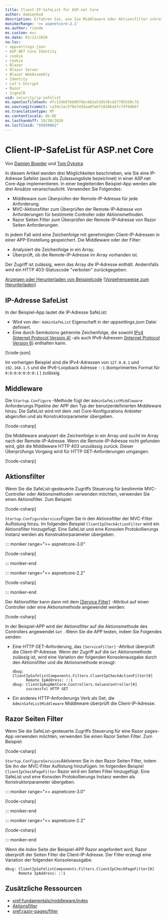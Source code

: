 ```yaml
---
title: Client-IP-SafeList für ASP.net Core
author: damienbod
description: Erfahren Sie, wie Sie Middleware oder Aktionsfilter schreiben, um Remote-IP-Adressen anhand einer Liste genehmigter IP-Adressen zu überprüfen.
monikerRange: '>= aspnetcore-2.1'
ms.author: riande
ms.custom: mvc
ms.date: 03/12/2020
no-loc:
- appsettings.json
- ASP.NET Core Identity
- cookie
- Cookie
- Blazor
- Blazor Server
- Blazor WebAssembly
- Identity
- Let's Encrypt
- Razor
- SignalR
uid: security/ip-safelist
ms.openlocfilehash: dfc134b97bb0976bc682a53d536cd27785550c7d
ms.sourcegitcommit: ca34c1ac578e7d3daa0febf1810ba5fc74f60bbf
ms.translationtype: MT
ms.contentlocale: de-DE
ms.lasthandoff: 10/30/2020
ms.locfileid: "93059662"
---
```

# <a name="client-ip-safelist-for-aspnet-core"></a>Client-IP-SafeList für ASP.net Core

Von [Damien Bowder](https://twitter.com/damien_bod) und [Tom Dykstra](https://github.com/tdykstra)
 
In diesem Artikel werden drei Möglichkeiten beschrieben, wie Sie eine IP-Adresse Safelist (auch als Zulassungsliste bezeichnet) in einer ASP.net Core-App implementieren. In einer begleitenden Beispiel-App werden alle drei Ansätze veranschaulicht. Verwenden Sie Folgendes:

* Middleware zum Überprüfen der Remote-IP-Adresse für jede Anforderung.
* MVC-Aktionsfilter zum Überprüfen der Remote-IP-Adresse von Anforderungen für bestimmte Controller oder Aktionsmethoden.
* Razor Seiten Filter zum Überprüfen der Remote-IP-Adresse von Razor Seiten Anforderungen.

In jedem Fall wird eine Zeichenfolge mit genehmigten Client-IP-Adressen in einer APP-Einstellung gespeichert. Die Middleware oder der Filter:

* Analysiert die Zeichenfolge in ein Array. 
* Überprüft, ob die Remote-IP-Adresse im Array vorhanden ist.

Der Zugriff ist zulässig, wenn das Array die IP-Adresse enthält. Andernfalls wird ein HTTP 403-Statuscode "verboten" zurückgegeben.

[Anzeigen oder Herunterladen von Beispielcode](https://github.com/dotnet/AspNetCore.Docs/tree/master/aspnetcore/security/ip-safelist/samples) ([Vorgehensweise zum Herunterladen](xref:index#how-to-download-a-sample))

## <a name="ip-address-safelist"></a>IP-Adresse SafeList

In der Beispiel-App lautet die IP-Adresse SafeList:

* Wird von der- `AdminSafeList` Eigenschaft in der *appsettings.json* Datei definiert.
* Eine durch Semikolons getrennte Zeichenfolge, die sowohl [IPv4 (Internet Protocol Version 4)](https://wikipedia.org/wiki/IPv4) -als auch IPv6-Adressen [(Internet Protocol Version 6)](https://wikipedia.org/wiki/IPv6) enthalten kann.

[!code-json[](ip-safelist/samples/3.x/ClientIpAspNetCore/appsettings.json?range=1-3&highlight=2)]

Im vorherigen Beispiel sind die IPv4-Adressen von `127.0.0.1` und `192.168.1.5` und die IPv6-Loopback Adresse `::1` (komprimiertes Format für `0:0:0:0:0:0:0:1` ) zulässig.

## <a name="middleware"></a>Middleware

Die `Startup.Configure` -Methode fügt der `AdminSafeListMiddleware` Anforderungs Pipeline der APP den Typ der benutzerdefinierten Middleware hinzu. Die SafeList wird mit dem .net Core-Konfigurations Anbieter abgerufen und als Konstruktorparameter übergeben.

[!code-csharp[](ip-safelist/samples/3.x/ClientIpAspNetCore/Startup.cs?name=snippet_ConfigureAddMiddleware)]

Die Middleware analysiert die Zeichenfolge in ein Array und sucht im Array nach der Remote-IP-Adresse. Wenn die Remote-IP-Adresse nicht gefunden wird, gibt die Middleware HTTP 403 unzulässig zurück. Dieser Überprüfungs Vorgang wird für HTTP GET-Anforderungen umgangen.

[!code-csharp[](ip-safelist/samples/Shared/ClientIpSafelistComponents/Middlewares/AdminSafeListMiddleware.cs?name=snippet_ClassOnly)]

## <a name="action-filter"></a>Aktionsfilter

Wenn Sie die SafeList-gesteuerte Zugriffs Steuerung für bestimmte MVC-Controller oder Aktionsmethoden verwenden möchten, verwenden Sie einen Aktionsfilter. Zum Beispiel:

[!code-csharp[](ip-safelist/samples/Shared/ClientIpSafelistComponents/Filters/ClientIpCheckActionFilter.cs?name=snippet_ClassOnly)]

`Startup.ConfigureServices`Fügen Sie in den Aktionsfilter der MVC-Filter Auflistung hinzu. Im folgenden Beispiel `ClientIpCheckActionFilter` wird ein Aktionsfilter hinzugefügt. Eine SafeList und eine Konsolen Protokollierungs Instanz werden als Konstruktorparameter übergeben.

::: moniker range=">= aspnetcore-3.0"

[!code-csharp[](ip-safelist/samples/3.x/ClientIpAspNetCore/Startup.cs?name=snippet_ConfigureServicesActionFilter)]

::: moniker-end

::: moniker range="<= aspnetcore-2.2"

[!code-csharp[](ip-safelist/samples/2.x/ClientIpAspNetCore/Startup.cs?name=snippet_ConfigureServicesActionFilter)]

::: moniker-end

Der Aktionsfilter kann dann mit dem [[Service Filter]](xref:Microsoft.AspNetCore.Mvc.ServiceFilterAttribute) -Attribut auf einen Controller oder eine Aktionsmethode angewendet werden:

[!code-csharp[](ip-safelist/samples/3.x/ClientIpAspNetCore/Controllers/ValuesController.cs?name=snippet_ActionFilter&highlight=1)]

In der Beispiel-APP wird der Aktionsfilter auf die Aktionsmethode des Controllers angewendet `Get` . Wenn Sie die APP testen, indem Sie Folgendes senden:

* Eine HTTP GET-Anforderung, das `[ServiceFilter]` -Attribut überprüft die Client-IP-Adresse. Wenn der Zugriff auf die `Get` Aktionsmethode zulässig ist, wird eine Variation der folgenden Konsolenausgabe durch den Aktionsfilter und die Aktionsmethode erzeugt:

    ```
    dbug: ClientIpSafelistComponents.Filters.ClientIpCheckActionFilter[0]
          Remote IpAddress: ::1
    dbug: ClientIpAspNetCore.Controllers.ValuesController[0]
          successful HTTP GET    
    ```

* Ein anderes HTTP-Anforderungs Verb als Get, die `AdminSafeListMiddleware` Middleware überprüft die Client-IP-Adresse.

## <a name="no-locrazor-pages-filter"></a>Razor Seiten Filter

Wenn Sie die SafeList-gesteuerte Zugriffs Steuerung für eine Razor pages-App verwenden möchten, verwenden Sie einen Razor Seiten Filter. Zum Beispiel:

[!code-csharp[](ip-safelist/samples/Shared/ClientIpSafelistComponents/Filters/ClientIpCheckPageFilter.cs?name=snippet_ClassOnly)]

`Startup.ConfigureServices`Aktivieren Sie in den Razor Seiten Filter, indem Sie ihn der MVC-Filter Auflistung hinzufügen. Im folgenden Beispiel `ClientIpCheckPageFilter` Razor wird ein Seiten Filter hinzugefügt. Eine SafeList und eine Konsolen Protokollierungs Instanz werden als Konstruktorparameter übergeben.

::: moniker range=">= aspnetcore-3.0"

[!code-csharp[](ip-safelist/samples/3.x/ClientIpAspNetCore/Startup.cs?name=snippet_ConfigureServicesPageFilter)]

::: moniker-end

::: moniker range="<= aspnetcore-2.2"

[!code-csharp[](ip-safelist/samples/2.x/ClientIpAspNetCore/Startup.cs?name=snippet_ConfigureServicesPageFilter)]

::: moniker-end

Wenn die *Index* Seite der Beispiel-APP Razor angefordert wird, Razor überprüft der Seiten Filter die Client-IP-Adresse. Der Filter erzeugt eine Variation der folgenden Konsolenausgabe:

```
dbug: ClientIpSafelistComponents.Filters.ClientIpCheckPageFilter[0]
      Remote IpAddress: ::1
```

## <a name="additional-resources"></a>Zusätzliche Ressourcen

* <xref:fundamentals/middleware/index>
* [Aktionsfilter](xref:mvc/controllers/filters#action-filters)
* <xref:razor-pages/filter>
